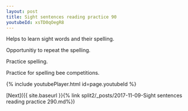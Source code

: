 ```yaml
---
layout: post
title: Sight sentences reading practice 90
youtubeId: xsTD0qOegR8
---
```

 
 
Helps to learn sight words and their spelling.

Opportunitiy to repeat the spelling. 

Practice spelling. 
 
Practice for spelling bee competitions. 
 
{% include youtubePlayer.html id=page.youtubeId %}
 
 

[Next]({{ site.baseurl }}{% link  split2/_posts/2017-11-09-Sight sentences reading practice 290.md%})
 
